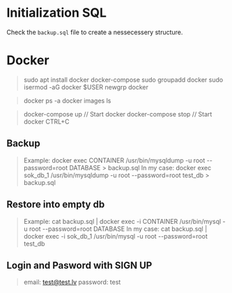 # Initialization SQL
Check the `backup.sql` file to create a nessecessery structure.


# Docker
> sudo apt install docker docker-compose
> sudo groupadd docker
> sudo isermod -aG docker $USER
> newgrp docker

> docker ps -a
> docker images ls

> docker-compose up // Start docker
> docker-compose stop // Start docker CTRL+C

## Backup
> Example: docker exec CONTAINER /usr/bin/mysqldump -u root --password=root DATABASE > backup.sql
> In my case: docker exec sok_db_1 /usr/bin/mysqldump -u root --password=root test_db > backup.sql

## Restore into empty db
> Example: cat backup.sql | docker exec -i CONTAINER /usr/bin/mysql -u root --password=root DATABASE
> In my case: cat backup.sql | docker exec -i sok_db_1 /usr/bin/mysql -u root --password=root test_db

## Login and Pasword with SIGN UP
> email: test@test.lv
> password: test
